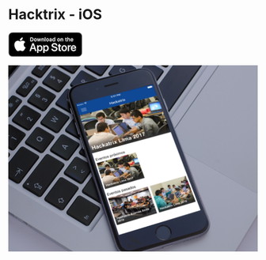 # Hacktrix - iOS

[![Hackatrix2](https://github.com/belatrix/BelatrixEventsIOS/blob/master/screenshots/Download-AppStore-Badge.png)](https://itunes.apple.com/us/app/belatrix-hackatrix/id1236914895?l=es&ls=1&mt=8)

![Screen1](https://github.com/belatrix/BelatrixEventsIOS/blob/master/screenshots/screen1.jpg)
